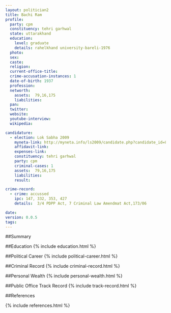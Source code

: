 ```yaml
---
layout: politician2
title: Bachi Ram
profile: 
  party: cpm
  constituency: tehri garhwal
  state: uttarakhand
  education: 
    level: graduate
    details: rahelkhand university-bareli-1976
  photo: 
  sex: 
  caste: 
  religion: 
  current-office-title: 
  crime-accusation-instances: 1
  date-of-birth: 1937
  profession: 
  networth: 
    assets:  79,16,175
    liabilities: 
  pan: 
  twitter: 
  website: 
  youtube-interview: 
  wikipedia: 

candidature: 
  - election: Lok Sabha 2009
    myneta-link: http://myneta.info/ls2009/candidate.php?candidate_id=8223
    affidavit-link: 
    expenses-link: 
    constituency: tehri garhwal 
    party: cpm
    criminal-cases: 1
    assets:  79,16,175
    liabilities: 
    result:  

crime-record: 
  - crime: accussed
    ipc: 147, 332, 353, 427
    details:  3/4 PDPP Act, 7 Criminal Law Amendmat Act,173/06  

date: 
version: 0.0.5
tags: 
---
```

##Summary


##Education
{% include education.html %}


##Political Career
{% include political-career.html %}


##Criminal Record
{% include criminal-record.html %}


##Personal Wealth
{% include personal-wealth.html %}


##Public Office Track Record
{% include track-record.html %}


##References


{% include references.html %}